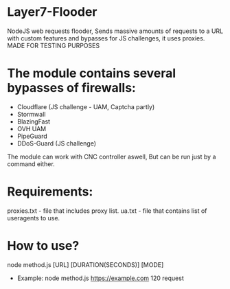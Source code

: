 # Layer7-Flooder
NodeJS web requests flooder, Sends massive amounts of requests to a URL with custom features and bypasses for JS challenges, it uses proxies. MADE FOR TESTING PURPOSES

# The module contains several bypasses of firewalls:
* Cloudflare (JS challenge - UAM, Captcha partly)
* Stormwall
* BlazingFast
* OVH UAM
* PipeGuard
* DDoS-Guard (JS challenge)

The module can work with CNC controller aswell, But can be run just by a command either.
# Requirements:
proxies.txt - file that includes proxy list.
ua.txt - file that contains list of useragents to use.

# How to use?
node method.js [URL] [DURATION(SECONDS)] [MODE]
- Example:
node method.js https://example.com 120 request
